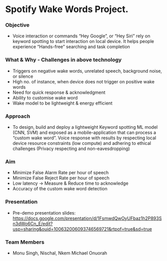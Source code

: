 <h1>  Spotify Wake Words Project. </h1> 

### Objective 

-  Voice interaction or commands “Hey Google”, or “Hey Siri” rely on keyword spotting to start interaction on local device. It helps people experience “Hands-free” searching and task completion

### What & Why - Challenges in above technology

- Triggers on negative wake words, unrelated speech, background noise, or silence
- High no. of instance, when device does not trigger on positive wake words 
- Need for quick response & acknowledgment 
- Ability to customise wake word 
- Wake model to be lightweight & energy efficient

### Approach 

- To design, build and deploy a lightweight Keyword spotting ML model (CNN, SVM) and exposed as a mobile-application that can process a “custom wake word”. Voice response with results by respecting local device resource constraints (low compute) and adhering to ethical challenges (Privacy respecting and non-eavesdropping)

### Aim 

- Minimize False Alarm Rate per hour of speech 
- Minimize False Reject Rate per hour of speech 
- Low latency → Measure & Reduce time to acknowledge 
- Accuracy of the custom wake word detection

### Presentation
- Pre-demo presentation slides: https://docs.google.com/presentation/d/1FsmwdQwOyUFbaz1h2P893Sn3dWo6Cn_E/edit?usp=sharing&ouid=100632006093746569721&rtpof=true&sd=true


### Team Members
 - Monu Singh, Nischal, Nkem Michael Onuorah
